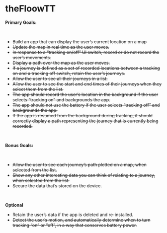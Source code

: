 # theFloowTT
<p><strong>Primary Goals:</strong></p>
<p>&nbsp;</p>
<ul>
<li><span style="text-decoration: line-through;">Build an app that can display the user&rsquo;s current location on a map</span></li>
<li><span style="text-decoration: line-through;">Update the map in real time as the user moves.</span></li>
<li><span style="text-decoration: line-through;">In response to a &ldquo;tracking on/off&rdquo; UI switch, record or do not record the user&rsquo;s movements.</span></li>
<li><span style="text-decoration: line-through;">Display a path over the map as the user moves.</span></li>
<li><span style="text-decoration: line-through;">If a journey is defined as a set of recorded locations between a tracking on and a tracking off switch, retain the user&rsquo;s journeys.</span></li>
<li><span style="text-decoration: line-through;">Allow the user to see all their journeys in a list.</span></li>
<li><span style="text-decoration: line-through;">Allow the user to see the start and end times of their journeys when they select them from the list.</span></li>
<li><span style="text-decoration: line-through;">The app should record the user&rsquo;s location in the background if the user selects &ldquo;tracking on&rdquo; and backgrounds the app.</span></li>
<li><span style="text-decoration: line-through;">The app should not use the battery if the user selects &ldquo;tracking off&rdquo; and backgrounds the app.</span></li>
<li><span style="text-decoration: line-through;">If the app is resumed from the background during tracking, it should correctly display a path representing the journey that is currently being recorded.</span></li>
</ul>
<p><strong>&nbsp;</strong></p>
<p><strong>Bonus Goals:</strong></p>
<p><strong>&nbsp;</strong></p>
<ul>
<li><span style="text-decoration: line-through;">Allow the user to see each journey&rsquo;s path plotted on a map, when selected from the list.</span></li>
<li><span style="text-decoration: line-through;">Show any other interesting data you can think of relating to a journey, when selected from the list.</span></li>
<li><span style="text-decoration: line-through;">Secure the data that&rsquo;s stored on the device.</span></li>
</ul>
<p>&nbsp;</p>
<p><strong>Optional</strong></p>
<ul>
<li>Retain the user&rsquo;s data if the app is deleted and re-installed.</li>
<li><span style="text-decoration: line-through;">Detect the user&rsquo;s motion, and automatically determine when to turn tracking &ldquo;on&rdquo; or &ldquo;off&rdquo;, in a way that conserves battery power.</span></li>
</ul>
